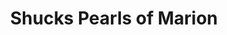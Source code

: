 ---
title: "Shucks Pearls of Marion"
url: /marion/shucks-pearls-of-marion-south-main-street/
shop: Schmuck
---